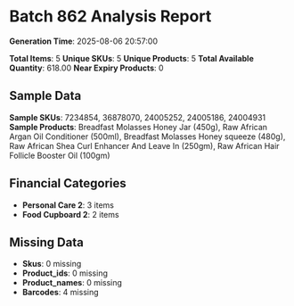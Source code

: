# Batch 862 Analysis Report

**Generation Time**: 2025-08-06 20:57:00

**Total Items**: 5
**Unique SKUs**: 5
**Unique Products**: 5
**Total Available Quantity**: 618.00
**Near Expiry Products**: 0

## Sample Data
**Sample SKUs**: 7234854, 36878070, 24005252, 24005186, 24004931
**Sample Products**: Breadfast Molasses Honey Jar (450g), Raw African Argan Oil Conditioner (500ml), Breadfast Molasses Honey squeeze (480g), Raw African Shea Curl Enhancer And Leave In (250gm), Raw African Hair Follicle Booster Oil (100gm)

## Financial Categories
- **Personal Care 2**: 3 items
- **Food Cupboard 2**: 2 items

## Missing Data
- **Skus**: 0 missing
- **Product_ids**: 0 missing
- **Product_names**: 0 missing
- **Barcodes**: 4 missing
